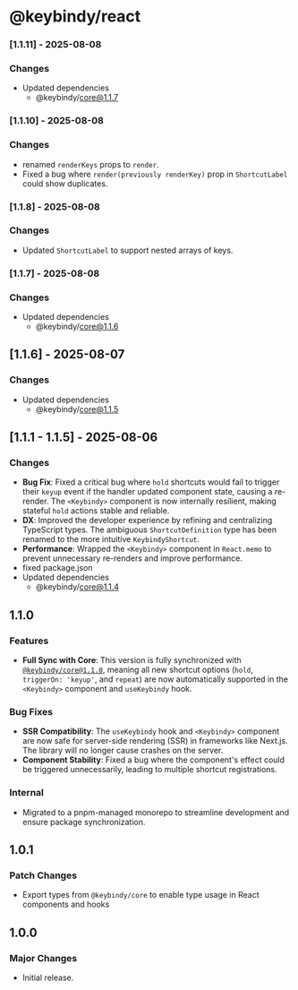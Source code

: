# @keybindy/react

### [1.1.11] - 2025-08-08

### Changes

- Updated dependencies
  - @keybindy/core@1.1.7

### [1.1.10] - 2025-08-08

### Changes

- renamed `renderKeys` props to `render`.
- Fixed a bug where `render(previously renderKey)` prop in `ShortcutLabel` could show duplicates.

### [1.1.8] - 2025-08-08

### Changes

- Updated `ShortcutLabel` to support nested arrays of keys.

### [1.1.7] - 2025-08-08

### Changes

- Updated dependencies
  - @keybindy/core@1.1.6

## [1.1.6] - 2025-08-07

### Changes

- Updated dependencies
  - @keybindy/core@1.1.5

## [1.1.1 - 1.1.5] - 2025-08-06

### Changes

- **Bug Fix**: Fixed a critical bug where `hold` shortcuts would fail to trigger their `keyup` event if the handler updated component state, causing a re-render. The `<Keybindy>` component is now internally resilient, making stateful `hold` actions stable and reliable.
- **DX**: Improved the developer experience by refining and centralizing TypeScript types. The ambiguous `ShortcutDefinition` type has been renamed to the more intuitive `KeybindyShortcut`.
- **Performance**: Wrapped the `<Keybindy>` component in `React.memo` to prevent unnecessary re-renders and improve performance.
- fixed package.json
- Updated dependencies
  - @keybindy/core@1.1.4

## 1.1.0

### Features

- **Full Sync with Core**: This version is fully synchronized with [`@keybindy/core@1.1.0`](https://github.com/keybindyjs/keybindy/blob/main/packages/core/CHANGELOG.md), meaning all new shortcut options (`hold`, `triggerOn: 'keyup'`, and `repeat`) are now automatically supported in the `<Keybindy>` component and `useKeybindy` hook.

### Bug Fixes

- **SSR Compatibility**: The `useKeybindy` hook and `<Keybindy>` component are now safe for server-side rendering (SSR) in frameworks like Next.js. The library will no longer cause crashes on the server.
- **Component Stability**: Fixed a bug where the component's effect could be triggered unnecessarily, leading to multiple shortcut registrations.

### Internal

- Migrated to a pnpm-managed monorepo to streamline development and ensure package synchronization.

## 1.0.1

### Patch Changes

- Export types from `@keybindy/core` to enable type usage in React components and hooks

## 1.0.0

### Major Changes

- Initial release.
